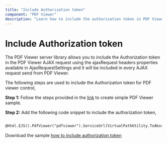 ```yaml
---
title: "Include Authorization token"
component: "PDF Viewer"
description: "Learn how to include the authorization token in PDF Viewer server library"
---
```


# Include Authorization token

The PDF Viewer server library allows you to include the Authorization token in the PDF Viewer AJAX request using the ajaxRequest headers properties available in AjaxRequestSettings and it will be included in every AJAX request send from PDF Viewer.

The following steps are used to include the Authorization token for PDF viewer control,

**Step 1:** Follow the steps provided in the [link](https://ej2.syncfusion.com/aspnetmvc/documentation/pdfviewer/getting-started/) to create simple PDF Viewer sample.

**Step 2:** Add the following code snippet to include the authorization token,

```html

@Html.EJS().PdfViewer("pdfviewer").ServiceUrl(VirtualPathUtility.ToAbsolute("~/PdfViewer/")).DocumentPath("PDF_Succinctly.pdf").AjaxRequestSettings(new PdfViewerAjaxRequestSettings { WithCredentials = true, AjaxHeaders = new object[] { new { headerName = "Testingabc", headerValue = "Testing123" } } }).Render()

```

Download the sample [how to include authorization token](https://www.syncfusion.com/downloads/support/directtrac/general/ze/MVCSAM~21380738543)